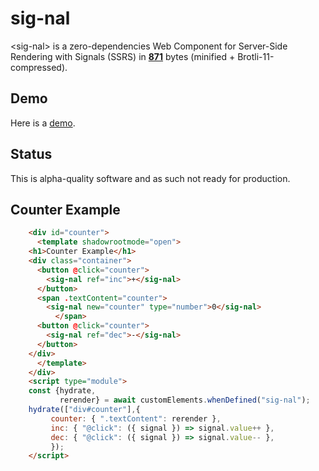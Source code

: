 # sig-nal

&lt;sig-nal&gt; is a zero-dependencies Web Component for Server-Side Rendering with Signals (SSRS) in [**871**](https://raw.githubusercontent.com/cloudspeech/sig-nal/main/dist/index.min.js) bytes (minified + Brotli-11-compressed).

## Demo

Here is a [demo](https://cloudspeech.github.io/sig-nal/demo.html).

## Status

This is alpha-quality software and as such not ready for production.

## Counter Example

```html
    <div id="counter">
      <template shadowrootmode="open">
	<h1>Counter Example</h1>
	<div class="container">
	  <button @click="counter">
	    <sig-nal ref="inc">+</sig-nal>
	  </button>
	  <span .textContent="counter">
	    <sig-nal new="counter" type="number">0</sig-nal>
          </span>
	  <button @click="counter">
	    <sig-nal ref="dec">-</sig-nal>
	  </button>
	</div>
      </template>
    </div>
    <script type="module">
    const {hydrate,
           rerender} = await customElements.whenDefined("sig-nal");
    hydrate(["div#counter"],{
 	     counter: { ".textContent": rerender },
	     inc: { "@click": ({ signal }) => signal.value++ },
	     dec: { "@click": ({ signal }) => signal.value-- },
	     });
    </script>
```

